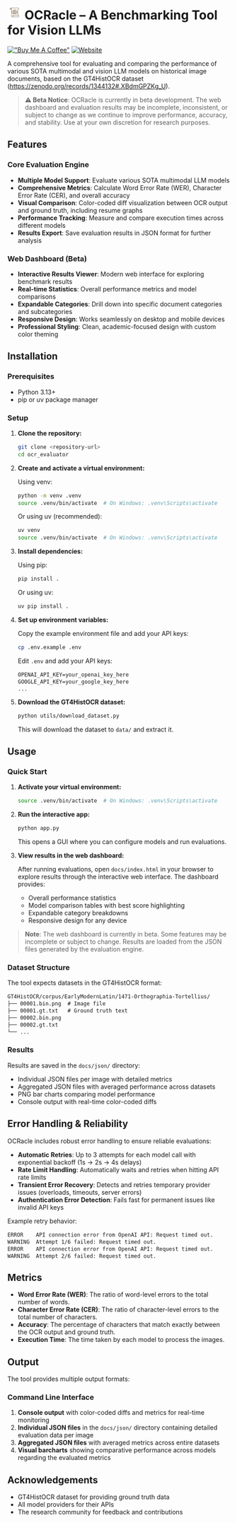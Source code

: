 # <img src="docs/ocracle.png" alt="OCRacle Logo" width="32" height="32"> OCRacle – A Benchmarking Tool for Vision LLMs

[!["Buy Me A Coffee"](https://www.buymeacoffee.com/assets/img/custom_images/orange_img.png)](https://www.buymeacoffee.com/dassoo) 
[![Website](https://img.shields.io/badge/Website-OCRacle%20Dashboard-555879?style=flat&logo=web)](https://dassoo.github.io/OCRacle)

A comprehensive tool for evaluating and comparing the performance of various SOTA multimodal and vision LLM models on historical image documents, based on the GT4HistOCR dataset (https://zenodo.org/records/1344132#.XBdmGPZKg_U).

> **⚠️ Beta Notice**: OCRacle is currently in beta development. The web dashboard and evaluation results may be incomplete, inconsistent, or subject to change as we continue to improve performance, accuracy, and stability. Use at your own discretion for research purposes.

## Features

### Core Evaluation Engine
- **Multiple Model Support**: Evaluate various SOTA multimodal LLM models
- **Comprehensive Metrics**: Calculate Word Error Rate (WER), Character Error Rate (CER), and overall accuracy
- **Visual Comparison**: Color-coded diff visualization between OCR output and ground truth, including resume graphs
- **Performance Tracking**: Measure and compare execution times across different models
- **Results Export**: Save evaluation results in JSON format for further analysis

### Web Dashboard (Beta)
- **Interactive Results Viewer**: Modern web interface for exploring benchmark results
- **Real-time Statistics**: Overall performance metrics and model comparisons
- **Expandable Categories**: Drill down into specific document categories and subcategories
- **Responsive Design**: Works seamlessly on desktop and mobile devices
- **Professional Styling**: Clean, academic-focused design with custom color theming

## Installation

### Prerequisites

- Python 3.13+
- pip or uv package manager

### Setup

1. **Clone the repository:**

   ```bash
   git clone <repository-url>
   cd ocr_evaluator
   ```

2. **Create and activate a virtual environment:**

   Using venv:
   ```bash
   python -m venv .venv
   source .venv/bin/activate  # On Windows: .venv\Scripts\activate
   ```

   Or using uv (recommended):
   ```bash
   uv venv
   source .venv/bin/activate  # On Windows: .venv\Scripts\activate
   ```

3. **Install dependencies:**

   Using pip:
   ```bash
   pip install .
   ```

   Or using uv:
   ```bash
   uv pip install .
   ```

4. **Set up environment variables:**
   
   Copy the example environment file and add your API keys:
   ```bash
   cp .env.example .env
   ```
   
   Edit `.env` and add your API keys:
   ```env
   OPENAI_API_KEY=your_openai_key_here
   GOOGLE_API_KEY=your_google_key_here
   ...
   ```

5. **Download the GT4HistOCR dataset:**

   ```bash
   python utils/download_dataset.py
   ```
   This will download the dataset to `data/` and extract it.

## Usage

### Quick Start

1. **Activate your virtual environment:**
   ```bash
   source .venv/bin/activate  # On Windows: .venv\Scripts\activate
   ```

2. **Run the interactive app:**
   ```bash
   python app.py
   ```
   This opens a GUI where you can configure models and run evaluations.

3. **View results in the web dashboard:**
   
   After running evaluations, open `docs/index.html` in your browser to explore results through the interactive web interface. The dashboard provides:
   - Overall performance statistics
   - Model comparison tables with best score highlighting
   - Expandable category breakdowns
   - Responsive design for any device

> **Note**: The web dashboard is currently in beta. Some features may be incomplete or subject to change. Results are loaded from the JSON files generated by the evaluation engine.


### Dataset Structure

The tool expects datasets in the GT4HistOCR format:

```
GT4HistOCR/corpus/EarlyModernLatin/1471-Orthographia-Tortellius/
├── 00001.bin.png  # Image file
├── 00001.gt.txt   # Ground truth text
├── 00002.bin.png
├── 00002.gt.txt
└── ...
```

### Results

Results are saved in the `docs/json/` directory:
- Individual JSON files per image with detailed metrics
- Aggregated JSON files with averaged performance across datasets  
- PNG bar charts comparing model performance
- Console output with real-time color-coded diffs


## Error Handling & Reliability

OCRacle includes robust error handling to ensure reliable evaluations:

- **Automatic Retries**: Up to 3 attempts for each model call with exponential backoff (1s → 2s → 4s delays)
- **Rate Limit Handling**: Automatically waits and retries when hitting API rate limits
- **Transient Error Recovery**: Detects and retries temporary provider issues (overloads, timeouts, server errors)
- **Authentication Error Detection**: Fails fast for permanent issues like invalid API keys

Example retry behavior:
```
ERROR    API connection error from OpenAI API: Request timed out.                                                                 
WARNING  Attempt 1/6 failed: Request timed out.                                                                                   
ERROR    API connection error from OpenAI API: Request timed out.                                                                 
WARNING  Attempt 2/6 failed: Request timed out.
```

## Metrics

- **Word Error Rate (WER)**: The ratio of word-level errors to the total number of words.
- **Character Error Rate (CER)**: The ratio of character-level errors to the total number of characters.
- **Accuracy**: The percentage of characters that match exactly between the OCR output and ground truth.
- **Execution Time**: The time taken by each model to process the images.

## Output

The tool provides multiple output formats:

### Command Line Interface
1. **Console output** with color-coded diffs and metrics for real-time monitoring
2. **Individual JSON files** in the `docs/json/` directory containing detailed evaluation data per image
3. **Aggregated JSON files** with averaged metrics across entire datasets
4. **Visual barcharts** showing comparative performance across models regarding the evaluated metrics


## Acknowledgements

- GT4HistOCR dataset for providing ground truth data
- All model providers for their APIs
- The research community for feedback and contributions
